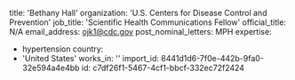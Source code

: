title: 'Bethany Hall'
organization: 'U.S. Centers for Disease Control and Prevention'
job_title: 'Scientific Health Communications Fellow'
official_title: N/A
email_address: ojk1@cdc.gov
post_nominal_letters: MPH
expertise:
  - hypertension
country:
  - 'United States'
works_in: ''
import_id: 8441d1d6-7f0e-442b-9fa0-32e594a4e4bb
id: c7df26f1-5467-4cf1-bbcf-332ec72f2424
